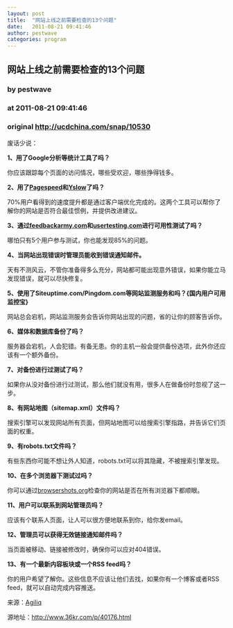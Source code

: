 ```yaml
---
layout: post
title:  "网站上线之前需要检查的13个问题"
date:   2011-08-21 09:41:46
author: pestwave
categories: program
---
```


## 网站上线之前需要检查的13个问题
### by pestwave
### at 2011-08-21 09:41:46
### original <http://ucdchina.com/snap/10530>

<p>废话少说：</p>
<p><strong>1、用了Google分析等统计工具了吗？</strong></p>
<p>你应该跟踪每个页面的访问情况，哪些受欢迎，哪些挣得钱多。</p>
<p><strong>2、用了<a href="http://code.google.com/speed/page-speed/">Pagespeed</a>和<a href="http://developer.yahoo.com/yslow/">Yslow</a>了吗？</strong></p>
<p>70%用户看得到的速度提升都是通过客户端优化完成的。这两个工具可以帮你了解你的网站是否符合最佳惯例，并提供改进建议。</p>
<p><strong>3、通过<a href="http://feedbackarmy.com/">feedbackarmy.com</a>和<a href="http://usertesting.com/">usertesting.com</a>进行可用性测试了吗？</strong></p>
<p>哪怕只有5个用户参与测试，你也能发现85%的问题。</p>
<p><strong>4、当网站出现错误时管理员能收到错误通知邮件。</strong></p>
<p>天有不测风云，不管你准备得多么充分，网站都可能出现意外错误，如果你能立马发现错误，就可以尽快修复。</p>
<p><strong>5、使用了Siteuptime.com/Pingdom.com等网站监测服务和吗？{国内用户可用监控宝}</strong></p>
<p>网站总会宕机，网站监测服务会告诉你网站出现的问题，省的让你的顾客告诉你。</p>
<p><strong>6、媒体和数据库备份了吗？</strong></p>
<p>服务器会宕机，人会犯错。有备无患。你的主机一般会提供备份选项，此外你还应该有一个额外备份。</p>
<p><strong>7、对备份进行过测试了吗？</strong></p>
<p>如果你从没对备份进行过测试，那么他们就没有用，很多人在做备份时忽视了这一步。</p>
<p><strong>8、有网站地图（sitemap.xml）文件吗？</strong></p>
<p>搜索引擎可以发现网站所有页面，但网站地图可以给搜索引擎指路，并告诉它们页面的权重。</p>
<p><strong>9、有robots.txt文件吗？</strong></p>
<p>有些东西你可能不想让外人知道，robots.txt可以将其隐藏，不被搜索引擎发现。</p>
<p><strong>10、在多个浏览器下测试过吗？</strong></p>
<p>你可以通过<a href="http://browsershots.org/">browsershots.org</a>检查你的网站是否在所有浏览器下都顺眼。</p>
<p><strong>11、用户可以联系到网站管理员吗？</strong></p>
<p>应该有个联系人页面，让人可以很方便地联系到你，给你发email。</p>
<p><strong>12、管理员可以获得无效链接通知邮件吗？</strong></p>
<p>当页面被移动、链接被修改时，确保你可以应对404错误。</p>
<p><strong>13、有一个最新内容板块或一个RSS feed吗？</strong></p>
<p>你的用户希望了解你。这些信息不应该让他们去找，如果你有一个博客或者RSS feed，就可以自动完成内容推送。</p>
<p>来源：<a href="http://newsletter.agiliq.com/the-quick-website-launch-checklist">Agiliq</a></p><p>源地址：<a href="http://www.36kr.com/p/40176.html">http://www.36kr.com/p/40176.html</a></p>